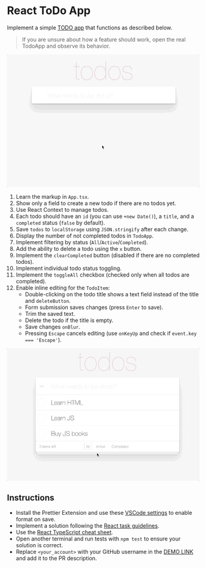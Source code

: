 # React ToDo App

Implement a simple [TODO app](https://mate-academy.github.io/react_todo-app/) that functions as described below.

> If you are unsure about how a feature should work, open the real TodoApp and observe its behavior.

![todoapp](./description/todoapp.gif)

1. Learn the markup in `App.tsx`.
2. Show only a field to create a new todo if there are no todos yet.
3. Use React Context to manage todos.
4. Each todo should have an `id` (you can use `+new Date()`), a `title`, and a `completed` status (`false` by default).
5. Save `todos` to `localStorage` using `JSON.stringify` after each change.
6. Display the number of not completed todos in `TodoApp`.
7. Implement filtering by status (`All`/`Active`/`Completed`).
8. Add the ability to delete a todo using the `x` button.
9. Implement the `clearCompleted` button (disabled if there are no completed todos).
10. Implement individual todo status toggling.
11. Implement the `toggleAll` checkbox (checked only when all todos are completed).
12. Enable inline editing for the `TodoItem`:
    - Double-clicking on the todo title shows a text field instead of the title and `deleteButton`.
    - Form submission saves changes (press `Enter` to save).
    - Trim the saved text.
    - Delete the todo if the title is empty.
    - Save changes `onBlur`.
    - Pressing `Escape` cancels editing (use `onKeyUp` and check if `event.key === 'Escape'`).

![todoedit](./description/edittodo.gif)

## Instructions

- Install the Prettier Extension and use these [VSCode settings](https://mate-academy.github.io/fe-program/tools/vscode/settings.json) to enable format on save.
- Implement a solution following the [React task guidelines](https://github.com/mate-academy/react_task-guideline#react-tasks-guideline).
- Use the [React TypeScript cheat sheet](https://mate-academy.github.io/fe-program/js/extra/react-typescript).
- Open another terminal and run tests with `npm test` to ensure your solution is correct.
- Replace `<your_account>` with your GitHub username in the [DEMO LINK](https://imondok03.github.io/react_todo-app/) and add it to the PR description.
